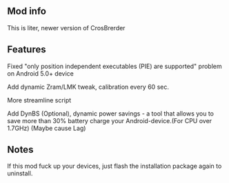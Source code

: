 ## Mod info​

This is  liter, newer version of CrosBrerder 

## Features

Fixed "only position independent executables (PIE) are supported" problem on Android 5.0+ device

Add dynamic Zram/LMK tweak, calibration every 60 sec.

More streamline script

Add DynBS (Optional), dynamic power savings - a tool that allows you to save more than 30% battery charge your Android-device.(For CPU over 1.7GHz) (Maybe cause Lag)

## Notes

If this mod fuck up your devices, just flash the installation package again to uninstall.
